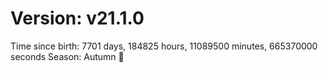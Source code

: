 # Version: v21.1.0
Time since birth: 7701 days, 184825 hours, 11089500 minutes, 665370000 seconds
Season: Autumn 🍁
